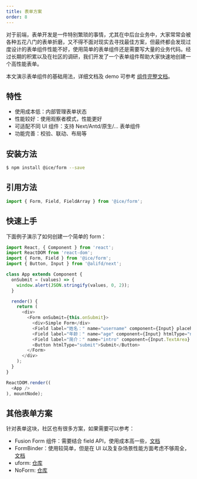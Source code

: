 ```yaml
---
title: 表单方案
order: 8
---
```


对于前端，表单开发是一件特别繁琐的事情，尤其在中后台业务中，大家常常会被各种五花八门的表单折磨，又不得不面对现实去寻找最佳方案，但最终都会发现过度设计的表单组件性能不好，使用简单的表单组件还是需要写大量的业务代码。经过长期的积累以及在社区的调研，我们开发了一个表单组件帮助大家快速地创建一个高性能表单。

本文演示表单组件的基础用法，详细文档及 demo 可参考 [组件完整文档](/component/iceform)。

## 特性

- 使用成本低：内部管理表单状态
- 性能较好：使用观察者模式，性能更好
- 可适配不同 UI 组件：支持 Next/Antd/原生/... 表单组件
- 功能完善：校验、联动、布局等

## 安装方法

```bash
$ npm install @ice/form --save
```

## 引用方法

```js
import { Form, Field, FieldArray } from '@ice/form';
```

## 快速上手

下面例子演示了如何创建一个简单的 form：

```js
import React, { Component } from 'react';
import ReactDOM from 'react-dom';
import { Form, Field } from '@ice/form';
import { Button, Input } from '@alifd/next';

class App extends Component {
  onSubmit = (values) => {
    window.alert(JSON.stringify(values, 0, 2));
  }

  render() {
    return (
      <div>
        <Form onSubmit={this.onSubmit}>
          <div>Simple Form</div>
          <Field label="姓名：" name="username" component={Input} placeholder="请输入名字" />
          <Field label="年龄：" name="age" component={Input} htmlType="number" placeholder="请输入年龄" />
          <Field label="简介：" name="intro" component={Input.TextArea} />
          <Button htmlType="submit">Submit</Button>
        </Form>
      </div>
    );
  }
}

ReactDOM.render((
  <App />
), mountNode);
```

## 其他表单方案

针对表单这块，社区也有很多方案，如果需要可以参考：

- Fusion Form 组件：需要结合 field API，使用成本高一些，[文档](/component/form)
- FormBinder：使用较简单，但是在 UI 以及复杂场景性能方面考虑不够周全，[文档](/component/formbinder)
- uform: [仓库](https://github.com/alibaba/uform)
- NoForm: [仓库](https://github.com/alibaba/nopage)
